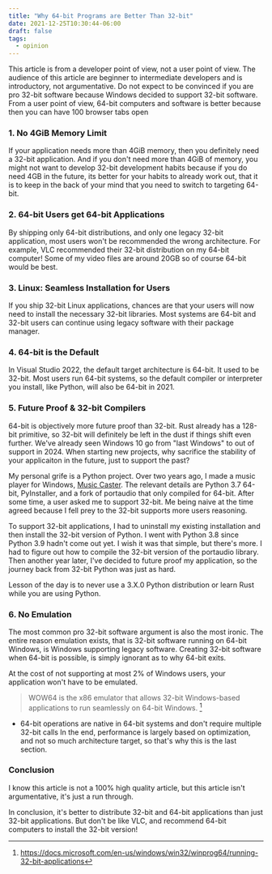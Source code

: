 ```yaml
---
title: "Why 64-bit Programs are Better Than 32-bit"
date: 2021-12-25T10:30:44-06:00
draft: false
tags:
  - opinion
---
```


This article is from a developer point of view, not a user point of view.
The audience of this article are beginner to intermediate developers and is introductory, not argumentative.
Do not expect to be convinced if you are pro 32-bit software because Windows decided to support 32-bit software.
From a user point of view, 64-bit computers and software is better because then you can have 100 browser tabs open

### 1. No 4GiB Memory Limit

If your application needs more than 4GiB memory, then you definitely need a 32-bit application.
And if you don't need more than 4GiB of memory, you might not want to develop 32-bit development habits because if you do need 4GB in the future, its better for your habits to already work out, that it is to keep in the back of your mind that you need to switch to targeting 64-bit.

### 2. 64-bit Users get 64-bit Applications

By shipping only 64-bit distributions, and only one legacy 32-bit application, most users won't be recommended the wrong architecture.
For example, VLC recommended their 32-bit distribution on my 64-bit computer! Some of my video files are around 20GB so of course 64-bit would be best.

### 3. Linux: Seamless Installation for Users

If you ship 32-bit Linux applications, chances are that your users will now need to install the necessary 32-bit libraries.
Most systems are 64-bit and 32-bit users can continue using legacy software with their package manager.

### 4. 64-bit is the Default

In Visual Studio 2022, the default target architecture is 64-bit. It used to be 32-bit.
Most users run 64-bit systems, so the default compiler or interpreter you install, like Python, will also be 64-bit in 2021.

### 5. Future Proof & 32-bit Compilers

64-bit is objectively more future proof than 32-bit. Rust already has a 128-bit primitive, so 32-bit will definitely be left in the dust if things shift even further. We've already seen Windows 10 go from "last Windows" to out of support in 2024. When starting new projects, why sacrifice the stability of your applicaiton in the future, just to support the past?

My personal grife is a Python project. Over two years ago, I made a music player for Windows, [Music Caster](https://github.com/elibroftw/music-caster/). The relevant details are Python 3.7 64-bit, PyInstaller, and a fork of portaudio that only compiled for 64-bit.
After some time, a user asked me to support 32-bit. Me being naive at the time agreed because I fell prey to the 32-bit supports more users reasoning.

To support 32-bit applications, I had to uninstall my existing installation and then install the 32-bit version of Python. I went with Python 3.8 since Python 3.9 hadn't come out yet. I wish it was that simple, but there's more. I had to figure out how to compile the 32-bit version of the portaudio library. Then another year later, I've decided to future proof my application, so the journey back from 32-bit Python was just as hard.

Lesson of the day is to never use a 3.X.0 Python distribution or learn Rust while you are using Python.

### 6. No Emulation

The most common pro 32-bit software argument is also the most ironic. The entire reason emulation exists, that is 32-bit software running on 64-bit Windows,
is Windows supporting legacy software. Creating 32-bit software when 64-bit is possible, is simply ignorant as to why 64-bit exits.

At the cost of not supporting at most 2% of Windows users, your application won't have to be emulated.
> WOW64 is the x86 emulator that allows 32-bit Windows-based applications to run seamlessly on 64-bit Windows. [^fn1]

- 64-bit operations are native in 64-bit systems and don't require multiple 32-bit calls
In the end, performance is largely based on optimization, and not so much architecture target, so that's why this is the last section.

### Conclusion

I know this article is not a 100% high quality article, but this article isn't argumentative, it's just a run through.

In conclusion, it's better to distribute 32-bit and 64-bit applications than just 32-bit applications.
But don't be like VLC, and recommend 64-bit computers to install the 32-bit version!

[^fn1]: https://docs.microsoft.com/en-us/windows/win32/winprog64/running-32-bit-applications
